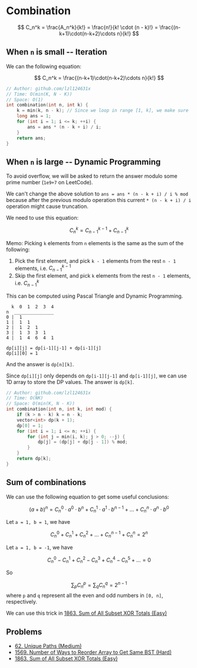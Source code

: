 # Combination

$$ C_n^k = \frac{A_n^k}{k!} = \frac{n!}{k! \cdot (n - k)!} = \frac{(n-k+1)\cdot(n-k+2)\cdots n}{k!} $$

## When `n` is small -- Iteration

We can the following equation:

$$ C_n^k = \frac{(n-k+1)\cdot(n-k+2)\cdots n}{k!} $$

```cpp
// Author: github.com/lzl124631x
// Time: O(min(K, N - K))
// Space: O(1)
int combination(int n, int k) {
    k = min(k, n - k); // Since we loop in range [1, k], we make sure `k` is smaller than `n - k`
    long ans = 1;
    for (int i = 1; i <= k; ++i) {
        ans = ans * (n - k + i) / i;
    }
    return ans;
}
```

## When `n` is large -- Dynamic Programming

To avoid overflow, we will be asked to return the answer modulo some prime number (`1e9+7` on LeetCode).

We can't change the above solution to `ans = ans * (n - k + i) / i % mod` because after the previous modulo operation this current `* (n - k + i) / i` operation might cause truncation.

We need to use this equation:

$$ C_n^k = C_{n-1}^{k-1} + C_{n-1}^k $$

Memo: Picking `k` elements from `n` elements is the same as the sum of the following:
1. Pick the first element, and pick `k - 1` elements from the rest `n - 1` elements, i.e. $C_{n-1}^{k-1}$
2. Skip the first element, and pick `k` elements from the rest `n - 1` elements, i.e. $C_{n-1}^k$

This can be computed using Pascal Triangle and Dynamic Programming.

```
  k  0  1  2  3  4
n  _______________
0 |  1
1 |  1  1
2 |  1  2  1
3 |  1  3  3  1
4 |  1  4  6  4  1
```

```
dp[i][j] = dp[i-1][j-1] + dp[i-1][j]
dp[i][0] = 1
```
And the answer is `dp[n][k]`.

Since `dp[i][j]` only depends on `dp[i-1][j-1]` and `dp[i-1][j]`, we can use 1D array to store the DP values. The answer is `dp[k]`.

```cpp
// Author: github.com/lzl124631x
// Time: O(NK)
// Space: O(min(K, N - K))
int combination(int n, int k, int mod) {
    if (k > n - k) k = n - k;
    vector<int> dp(k + 1);
    dp[0] = 1;
    for (int i = 1; i <= n; ++i) {
        for (int j = min(i, k); j > 0; --j) {
            dp[j] = (dp[j] + dp[j - 1]) % mod;
        }
    }
    return dp[k];
}
```

## Sum of combinations

We can use the following equation to get some useful conclusions:

$$
(a + b)^n = C_n^0\cdot a^0\cdot b^n + C_n^1\cdot a^1\cdot b^{n-1} + \dots + C_n^n\cdot a^n\cdot b^0
$$

Let `a = 1, b = 1`, we have

$$
C_n^0 + C_n^1 + C_n^2 + \dots + C_n^{n-1} + C_n^n = 2^n
$$

Let `a = 1, b = -1`, we have

$$
C_n^0 - C_n^1 + C_n^2 - C_n^3 + C_n^4 - C_n^5 + \dots = 0
$$

So 

$$
\sum_{p}C_n^p = \sum_{q}C_n^q = 2^{n-1}
$$
where `p` and `q` represent all the even and odd numbers in `[0, n]`, respectively. 

We can use this trick in [1863. Sum of All Subset XOR Totals (Easy)](https://leetcode.com/problems/sum-of-all-subset-xor-totals/)

## Problems

* [62. Unique Paths (Medium)](https://leetcode.com/problems/unique-paths/)
* [1569. Number of Ways to Reorder Array to Get Same BST (Hard)](https://leetcode.com/problems/number-of-ways-to-reorder-array-to-get-same-bst/)
* [1863. Sum of All Subset XOR Totals (Easy)](https://leetcode.com/problems/sum-of-all-subset-xor-totals/)